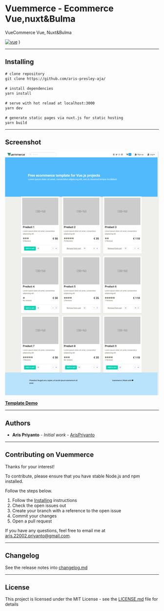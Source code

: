 # Vuemmerce - Ecommerce Vue,nuxt&Bulma

VueCommerce Vue, Nuxt&Bulma

[![vue](https://img.shields.io/badge/vue-2.6.10-brightgreen.svg)](https://github.com/vuejs/vue)
)


---

## Installing

```
# clone repository
git clone https://github.com/aris-presley-aja/

# install dependencies
yarn install

# serve with hot reload at localhost:3000
yarn dev

# generate static pages via nuxt.js for static hosting
yarn build

```

---

## Screenshot

![Vuemmerce - Ecommerce Template](screen.png "Vuemmerce - Ecommerce Browser Preview")

**[Template Demo](https://vuemmerce-git-master.Aris.now.sh/)**

---

## Authors

- **Aris Priyanto** - _Initial work_ - [ArisPriyanto](https://github.com/aris-presley-aja/)

---

## Contributing on Vuemmerce

Thanks for your interest!

To contribute, please ensure that you have stable Node.js and npm installed.

Follow the steps below.

1. Follow the [Installing](#installing) instructions
2. Check the open issues out
3. Create your branch with a reference to the open issue
4. Commit your changes
5. Open a pull request

If you have any questions, feel free to email me at [aris.22002.priyanto@gmail.com](mailto:aris.22002.priyanto@gmail.com).

---

## Changelog

See the release notes into [changelog.md](changelog.md)

---

## License

This project is licensed under the MIT License - see the [LICENSE.md](LICENSE.md) file for details
